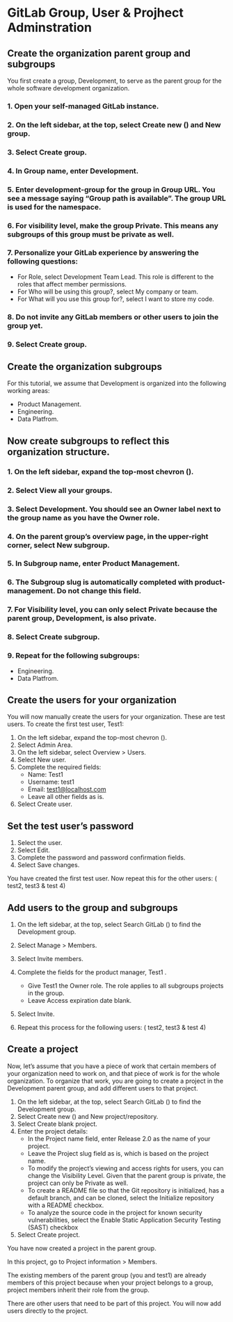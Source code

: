 # GitLab Group, User & Projhect Adminstration 

## Create the organization parent group and subgroups

You first create a group, Development, to serve as the parent group for the whole software development organization.

### 1. Open your self-managed GitLab instance.
### 2. On the left sidebar, at the top, select Create new () and New group.
### 3. Select Create group.
### 4. In Group name, enter Development.
### 5. Enter development-group for the group in Group URL. You see a message saying “Group path is available”. The group URL is used for the namespace.
### 6. For visibility level, make the group Private. This means any subgroups of this group must be private as well.
### 7. Personalize your GitLab experience by answering the following questions:
- For Role, select Development Team Lead. This role is different to the roles that affect member permissions.
- For Who will be using this group?, select My company or team.
- For What will you use this group for?, select I want to store my code.
### 8. Do not invite any GitLab members or other users to join the group yet.
### 9. Select Create group.


## Create the organization subgroups

For this tutorial, we assume that Development is organized into the following working areas:

- Product Management.
- Engineering.
- Data Platfrom.

## Now create subgroups to reflect this organization structure.

### 1. On the left sidebar, expand the top-most chevron ().
### 2. Select View all your groups.
### 3. Select Development. You should see an Owner label next to the group name as you have the Owner role.
### 4. On the parent group’s overview page, in the upper-right corner, select New subgroup.
### 5. In Subgroup name, enter Product Management.
### 6. The Subgroup slug is automatically completed with product-management. Do not change this field.
### 7. For Visibility level, you can only select Private because the parent group, Development, is also private.
### 8. Select Create subgroup.
### 9. Repeat for the following subgroups:
- Engineering.
- Data Platfrom.


## Create the users for your organization

You will now manually create the users for your organization. These are test users. To create the first test user, Test1:

1. On the left sidebar, expand the top-most chevron ().
2. Select Admin Area.
3. On the left sidebar, select Overview > Users.
4. Select New user.
5. Complete the required fields:
    - Name: Test1
    - Username: test1
    - Email: test1@localhost.com
    - Leave all other fields as is.
6. Select Create user.

## Set the test user’s password

1. Select the user.
2. Select Edit.
3. Complete the password and password confirmation fields.
4. Select Save changes.

You have created the first test user. Now repeat this for the other users: ( test2, test3 & test 4)

## Add users to the group and subgroups

1. On the left sidebar, at the top, select Search GitLab () to find the Development group.
2. Select Manage > Members.
3. Select Invite members.
4. Complete the fields for the product manager, Test1 .

    - Give Test1 the Owner role. The role applies to all subgroups projects in the group.
    - Leave Access expiration date blank.

5. Select Invite.

6. Repeat this process for the following users: ( test2, test3 & test 4)


## Create a project

Now, let’s assume that you have a piece of work that certain members of your organization need to work on, and that piece of work is for the whole organization. To organize that work, you are going to create a project in the Development parent group, and add different users to that project.


1. On the left sidebar, at the top, select Search GitLab () to find the Development group.
2. Select Create new () and New project/repository.
3. Select Create blank project.
4. Enter the project details:
    - In the Project name field, enter Release 2.0 as the name of your project.
    - Leave the Project slug field as is, which is based on the project name.
    - To modify the project’s viewing and access rights for users, you can change the Visibility Level. Given that the parent group is private, the project can only be Private as well.
    - To create a README file so that the Git repository is initialized, has a default branch, and can be cloned, select the Initialize repository with a README checkbox.
    - To analyze the source code in the project for known security vulnerabilities, select the Enable Static Application Security Testing (SAST) checkbox
5. Select Create project.

You have now created a project in the parent group.

In this project, go to Project information > Members.

The existing members of the parent group (you and test1) are already members of this project because when your project belongs to a group, project members inherit their role from the group.

There are other users that need to be part of this project. You will now add users directly to the project.